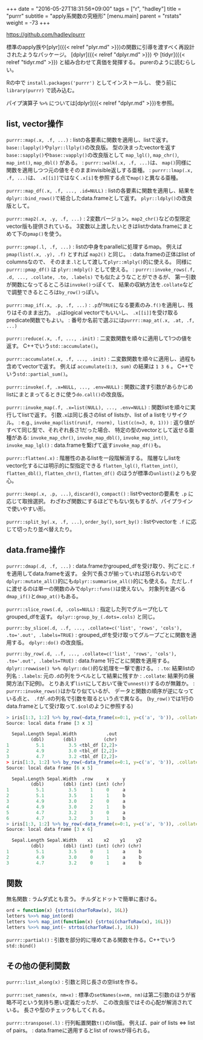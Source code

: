 +++
date = "2016-05-27T18:31:56+09:00"
tags = ["r", "hadley"]
title = "purrr"
subtitle = "apply系関数の究極形"
[menu.main]
  parent = "rstats"
  weight = -73
+++

https://github.com/hadley/purrr

標準のapply族や[plyr]({{< relref "plyr.md" >}})の関数に引導を渡すべく再設計されたようなパッケージ。
[dplyr]({{< relref "dplyr.md" >}}) や [tidyr]({{< relref "tidyr.md" >}}) と組み合わせて真価を発揮する。
purerのように読むらしい。

Rの中で `install.packages('purrr')` としてインストールし、
使う前に `library(purrr)` で読み込む。

パイプ演算子 `%>%` については[dplyr]({{< relref "dplyr.md" >}})を参照。

## list, vector操作

`purrr::map(.x, .f, ...)`
: listの各要素に関数を適用し、listで返す。
  `base::lapply()`や`plyr::llply()`の改良版。
  型の決まったvectorを返す`base::sapply()`や`base::vapply()`の改良版として
  `map_lgl()`, `map_chr()`, `map_int()`, `map_dbl()` がある。
: `purrr::walk(.x, .f, ...)`は、
  `map()`同様に関数を適用しつつ元の値をそのままinvisible返しする亜種。
: `purrr::lmap(.x, .f, ...)`は、
  `.x[[i]]`ではなく`.x[i]`を参照する点で`map()`と異なる亜種。

`purrr::map_df(.x, .f, ..., .id=NULL)`
: listの各要素に関数を適用し、結果を
  `dplyr::bind_rows()`で結合したdata.frameとして返す。
  `plyr::ldply()`の改良版として。

`purrr::map2(.x, .y, .f, ...)`
: 2変数バージョン。`map2_chr()`などの型限定vector版も提供されている。
  3変数以上渡したいときはlistかdata.frameにまとめて下の`pmap()`を使う。

`purrr::pmap(.l, .f, ...)`
: listの中身をparallelに処理するmap。
  例えば `pmap(list(.x, .y), .f)` とすれば `map2()` と同じ。
: data.frameの正体はlist of columnsなので、
  そのまま`.l`として渡して`plyr::mlply()`的に使える。
  同様に `purrr::pmap_df()` は `plyr::mdply()` として使える。
: `purrr::invoke_rows(.f, .d, ..., .collate, .to, .labels)`
  でも似たようなことができるが、
  第一引数が関数になってるところは`invoke()`っぽくて、
  結果の収納方法を`.collate`などで調整できるところは`by_row()`っぽい。

`purrr::map_if(.x, .p, .f, ...)`
: `.p`が`TRUE`になる要素のみ`.f()`を適用し、残りはそのまま出力。
  `.p`はlogical vectorでもいいし、
  `.x[[i]]`を受け取るpredicate関数でもよい。
: 番号か名前で選ぶには`purrr::map_at(.x, .at, .f, ...)`

`purrr::reduce(.x, .f, ..., .init)`
: 二変数関数を順々に適用して1つの値を返す。
  C++でいう`std::accumulate()`。

`purrr::accumulate(.x, .f, ..., .init)`
: 二変数関数を順々に適用し、過程も含めてvectorで返す。
  例えば `accumulate(1:3, sum)` の結果は `1 3 6` 。
  C++でいう`std::partial_sum()`。

`purrr::invoke(.f, .x=NULL, ..., .env=NULL)`
: 関数に渡す引数があらかじめlistにまとまってるときに使う`do.call()`の改良版。

`purrr::invoke_map(.f, .x=list(NULL), ..., .env=NULL)`
: 関数listを順々に実行してlistで返す。
  引数`.x`は同じ長さのlist of listsか、list of a listをリサイクル。
: e.g., `invoke_map(list(runif, rnorm), list(c(n=3, 0, 1)))`
: 返り値がすべて同じ型で、それぞれ長さ1だった場合、
  特定の型のvectorとして返せる亜種がある:
  `invoke_map_chr()`, `invoke_map_dbl()`, `invoke_map_int()`, `invoke_map_lgl()`
: data.frameを繋げて返す`invoke_map_df()`も。

`purrr::flatten(.x)`
: 階層性のあるlistを一段階解消する。
  階層なしlistをvector化するには明示的に型指定できる
  `flatten_lgl()`, `flatten_int()`, `flatten_dbl()`, `flatten_chr()`, `flatten_df()`
  のほうが標準の`unlist()`よりも安心。

`purrr::keep(.x, .p, ...)`, `discard()`, `compact()`
: listやvectorの要素を `.p` に応じて取捨選択。
  わざわざ関数にするほどでもない気もするが、パイプラインで使いやすい形。

`purrr::split_by(.x, .f, ...)`, `order_by()`, `sort_by()`
: listやvectorを `.f` に応じて切ったり並べ替えたり。

## data.frame操作

`purrr::dmap(.d, .f, ...)`
: data.frameかgrouped_dfを受け取り、列ごとに`.f`を適用してdata.frameを返す。
  全列で長さが揃っていれば怒られないので
  `dplyr::mutate_all()`的にも`dplyr::summarise_all()`的にも使える。
  ただし`.f`に渡せるのは単一の関数のみで`dplyr::funs()`は使えない。
  対象列を選べる`dmap_if()`と`dmap_at()`もある。

`purrr::slice_rows(.d, .cols=NULL)`
: 指定した列でグループ化してgrouped_dfを返す。
  `dplyr::group_by_(.dots=.cols)` と同じ。

`purrr::by_slice(.d, ..f, ..., .collate=c('list', 'rows', 'cols'), .to='.out', .labels=TRUE)`
: grouped_dfを受け取ってグループごとに関数を適用する。
  `dplyr::do()` の改良版。

`purrr::by_row(.d, ..f, ..., .collate=c('list', 'rows', 'cols'), .to='.out', .labels=TRUE)`
: data.frame 1行ごとに関数を適用する。
  `dplyr::rowwise() %>% dplyr::do()`的な処理を一撃で書ける。
: `.to`: 結果listの列名
: `.labels`: 元の`.d`の列をラベルとして結果に残すか
: `.collate`: 結果列の展開方法(下記例)。
  とりあえず`list`にしておいて後で`unnest()`するのが無難か。
: `purrr::invoke_rows()`はかなり似ているが、
  データと関数の順序が逆になっている点と、
  `.f`が`.d`の列名で引数を取るという点で異なる。
  (`by_row()`では1行のdata.frameとして受け取って`.$col`のように参照する)


```r
> iris[1:3, 1:2] %>% by_row(~data_frame(x=0:1, y=c('a', 'b')), .collate='list')
Source: local data frame [3 x 3]

  Sepal.Length Sepal.Width           .out
         (dbl)       (dbl)          (chr)
1          5.1         3.5 <tbl_df [2,2]>
2          4.9         3.0 <tbl_df [2,2]>
3          4.7         3.2 <tbl_df [2,2]>
> iris[1:3, 1:2] %>% by_row(~data_frame(x=0:1, y=c('a', 'b')), .collate='rows')
Source: local data frame [6 x 5]

  Sepal.Length Sepal.Width  .row     x     y
         (dbl)       (dbl) (int) (int) (chr)
1          5.1         3.5     1     0     a
2          5.1         3.5     1     1     b
3          4.9         3.0     2     0     a
4          4.9         3.0     2     1     b
5          4.7         3.2     3     0     a
6          4.7         3.2     3     1     b
> iris[1:3, 1:2] %>% by_row(~data_frame(x=0:1, y=c('a', 'b')), .collate='cols')
Source: local data frame [3 x 6]

  Sepal.Length Sepal.Width    x1    x2    y1    y2
         (dbl)       (dbl) (int) (int) (chr) (chr)
1          5.1         3.5     0     1     a     b
2          4.9         3.0     0     1     a     b
3          4.7         3.2     0     1     a     b
```

## 関数

無名関数
: ラムダ式とも言う。
  チルダとドットで簡単に書ける。

```r
ord = function(x) {strtoi(charToRaw(x), 16L)}
letters %>>% map_int(ord)
letters %>>% map_int(function(x) {strtoi(charToRaw(x), 16L)})
letters %>>% map_int(~ strtoi(charToRaw(.), 16L))
```

`purrr::partial()`
: 引数を部分的に埋めてある関数を作る。C++でいう `std::bind()`

## その他の便利関数

`purrr::list_along(x)`
: 引数と同じ長さの空listを作る。

`purrr::set_names(x, nm=x)`
: 標準の`setNames(x=nm, nm)`は第二引数のほうが省略不可という気持ち悪い定義だったが、
  この改良版ではその心配が解消されている。
  長さや型のチェックもしてくれる。

`purrr::transpose(.l)`
: 行列転置関数`t()`のlist版。
  例えば、pair of lists <=> list of pairs。
: data.frameに適用するとlist of rowsが得られる。

